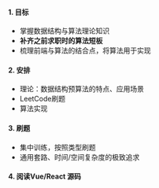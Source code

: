 #### 1. 目标

- 掌握数据结构与算法理论知识
- **补齐之前求职时的算法短板**
- 梳理前端与算法的结合点，将算法用于实现

#### 2. 安排

- 理论：数据结构预算法的特点、应用场景
- LeetCode刷题
- 算法实现

#### 3. 刷题

- 集中训练，按照类型刷题
- 通用套路、时间/空间复杂度的极致追求

#### 4. 阅读Vue/React 源码